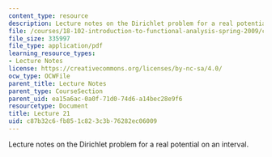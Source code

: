 ```yaml
---
content_type: resource
description: Lecture notes on the Dirichlet problem for a real potential on an interval.
file: /courses/18-102-introduction-to-functional-analysis-spring-2009/c87b32c6fb851c823c3b76282ec06009_MIT18_102s09_lec21.pdf
file_size: 335997
file_type: application/pdf
learning_resource_types:
- Lecture Notes
license: https://creativecommons.org/licenses/by-nc-sa/4.0/
ocw_type: OCWFile
parent_title: Lecture Notes
parent_type: CourseSection
parent_uid: ea15a6ac-0a0f-71d0-74d6-a14bec28e9f6
resourcetype: Document
title: Lecture 21
uid: c87b32c6-fb85-1c82-3c3b-76282ec06009
---
```

Lecture notes on the Dirichlet problem for a real potential on an interval.